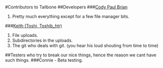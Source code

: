 #Contributors to Tailbone
##Developers
###[Cody Paul Brian](mailto:cody@gardenwolf.com "Cody's Email")
1. Pretty much everything except for a few file manager bits.

###[Keith (Toshi, Toshib_htr)](mailto:toshi@gardenwolf.com "Toshi's Email")
1. File uploads.
2. Subdirectories in the uploads.
3. The git who deals with git. (you hear his loud shouting from time to time)

##Testers who try to break our nice things, hence the reason we cant have such things.
###Connie - Beta testing.